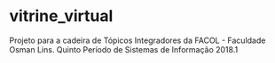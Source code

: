 # vitrine_virtual
Projeto para a cadeira de Tópicos Integradores da FACOL - Faculdade Osman Lins. Quinto Período de Sistemas de Informação 2018.1
